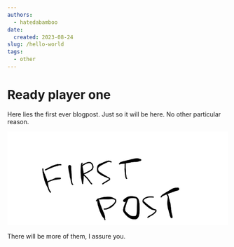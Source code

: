 ```yaml
---
authors:
  - hatedabamboo
date:
  created: 2023-08-24
slug: /hello-world
tags:
  - other
---
```

# Ready player one

Here lies the first ever blogpost. Just so it will be here. No other particular reason.

<!-- more -->

![First post](../assets/2023-08-24-hello-world.webp)

There will be more of them, I assure you.
